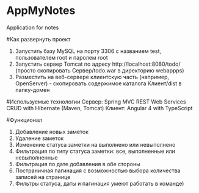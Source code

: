 # AppMyNotes
Application for notes

#Как развернуть проект
1. Запустить базу MySQL на порту 3306 с названием test, пользователем root и паролем root
2. Запустить сервер Tomcat по адресу http://localhost:8080/todo/ (просто скопировать Сервер/todo.war в директорию webappps)
3. Разместить на веб-сервере клиентскую часть (например, OpenServer) - скопировать содержимое каталога Клиент/dist в папку-домен

#Используемые технологии
Сервер: Spring MVC REST Web Services CRUD with Hibernate (Maven, Tomcat)
Клиент: Angular 4 with TypeScript

#Функционал
1. Добавление новых заметок
2. Удаление заметок
3. Изменение статуса заметки на выполнено или невыполнено
4. Фильтрация по типу статуса заметки: все, выполненные или невыполненные
5. Фильтрация по дате добавления в обе стороны
6. Постраничная пагинация с возможностью выбора количества записей на странице
7. Фильтры статуса, даты и пагинация умеют работать в команде)
